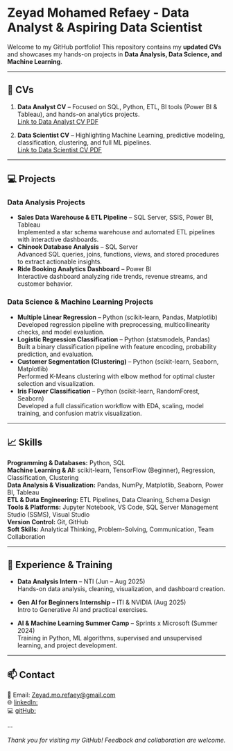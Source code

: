 # Zeyad Mohamed Refaey - Data Analyst & Aspiring Data Scientist

Welcome to my GitHub portfolio! This repository contains my **updated CVs** and showcases my hands-on projects in **Data Analysis, Data Science, and Machine Learning**.

---

## 📄 CVs

1. **Data Analyst CV** – Focused on SQL, Python, ETL, BI tools (Power BI & Tableau), and hands-on analytics projects.  
   [Link to Data Analyst CV PDF](./CV_Data_Analist.pdf)

2. **Data Scientist CV** – Highlighting Machine Learning, predictive modeling, classification, clustering, and full ML pipelines.  
   [Link to Data Scientist CV PDF](./CV_Data_Scientist.pdf)

---

## 💻 Projects

### **Data Analysis Projects**
- **Sales Data Warehouse & ETL Pipeline** – SQL Server, SSIS, Power BI, Tableau  
  Implemented a star schema warehouse and automated ETL pipelines with interactive dashboards.  
- **Chinook Database Analysis** – SQL Server  
  Advanced SQL queries, joins, functions, views, and stored procedures to extract actionable insights.  
- **Ride Booking Analytics Dashboard** – Power BI  
  Interactive dashboard analyzing ride trends, revenue streams, and customer behavior.

### **Data Science & Machine Learning Projects**
- **Multiple Linear Regression** – Python (scikit-learn, Pandas, Matplotlib)  
  Developed regression pipeline with preprocessing, multicollinearity checks, and model evaluation.  
- **Logistic Regression Classification** – Python (statsmodels, Pandas)  
  Built a binary classification pipeline with feature encoding, probability prediction, and evaluation.  
- **Customer Segmentation (Clustering)** – Python (scikit-learn, Seaborn, Matplotlib)  
  Performed K-Means clustering with elbow method for optimal cluster selection and visualization.  
- **Iris Flower Classification** – Python (scikit-learn, RandomForest, Seaborn)  
  Developed a full classification workflow with EDA, scaling, model training, and confusion matrix visualization.

---

## 📈 Skills

**Programming & Databases:** Python, SQL  
**Machine Learning & AI:** scikit-learn, TensorFlow (Beginner), Regression, Classification, Clustering  
**Data Analysis & Visualization:** Pandas, NumPy, Matplotlib, Seaborn, Power BI, Tableau  
**ETL & Data Engineering:** ETL Pipelines, Data Cleaning, Schema Design  
**Tools & Platforms:** Jupyter Notebook, VS Code, SQL Server Management Studio (SSMS), Visual Studio  
**Version Control:** Git, GitHub  
**Soft Skills:** Analytical Thinking, Problem-Solving, Communication, Team Collaboration  

---

## 📜 Experience & Training

- **Data Analysis Intern** – NTI (Jun – Aug 2025)  
  Hands-on data analysis, cleaning, visualization, and dashboard creation.  

- **Gen AI for Beginners Internship** – ITI & NVIDIA (Aug 2025)  
  Intro to Generative AI and practical exercises.  

- **AI & Machine Learning Summer Camp** – Sprints x Microsoft (Summer 2024)  
  Training in Python, ML algorithms, supervised and unsupervised learning, and project development.

---

## 📫 Contact

📧 Email: Zeyad.mo.refaey@gmail.com  
🌐 [linkedIn: ](https://www.linkedin.com/in/zeyadrefaey/)  
💻 [gitHub: ](https://github.com/z3yad30)

--

*Thank you for visiting my GitHub! Feedback and collaboration are welcome.*  
